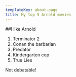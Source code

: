 ```yaml
---
templateKey: about-page
title: My top 5 Arnold movies
---
```


##I like Arnold

1. Terminator 2
2. Conan the barbarian
3. Predator
4. Kindergarten cop
5. True Lies

Not debatable!
